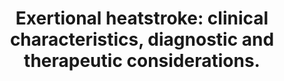 ---
layout: page
header: no
#
# Content
#
subheadline: "Recent Publication"
title: "Exertional heatstroke: clinical characteristics, diagnostic and therapeutic considerations. 
"
teaser: "Exertional heatstroke: clinical characteristics, diagnostic and therapeutic considerations. 
"
categories: [Publications]
tags: [Environmental Health]
---